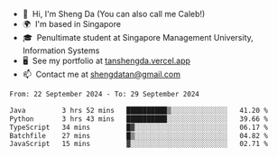 <!---
tan-sd/tan-sd is a ✨ special ✨ repository because its `README.md` (this file) appears on your GitHub profile.
You can click the Preview link to take a look at your changes.
--->
- 👋  Hi, I'm Sheng Da (You can also call me Caleb!)
- 🌍  I'm based in Singapore
- 🎓  Penultimate student at Singapore Management University, Information Systems
- 🖥️  See my portfolio at [tanshengda.vercel.app](https://tanshengda.vercel.app/)
- 📫  Contact me at [shengdatan@gmail.com](mailto:shengdatan@gmail.com)

<!--START_SECTION:waka-->

```txt
From: 22 September 2024 - To: 29 September 2024

Java         3 hrs 52 mins   ██████████▒░░░░░░░░░░░░░░   41.20 %
Python       3 hrs 43 mins   ██████████░░░░░░░░░░░░░░░   39.66 %
TypeScript   34 mins         █▓░░░░░░░░░░░░░░░░░░░░░░░   06.17 %
Batchfile    27 mins         █▒░░░░░░░░░░░░░░░░░░░░░░░   04.82 %
JavaScript   15 mins         ▓░░░░░░░░░░░░░░░░░░░░░░░░   02.71 %
```

<!--END_SECTION:waka-->
